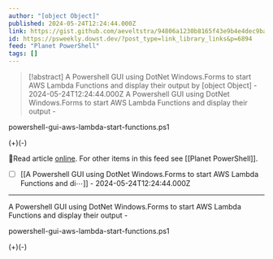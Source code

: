 ```yaml
---
author: "[object Object]"
published: 2024-05-24T12:24:44.000Z
link: https://gist.github.com/aeveltstra/94806a1230b8165f43e9b4e4dec9bacc
id: https://psweekly.dowst.dev/?post_type=link_library_links&p=6894
feed: "Planet PowerShell"
tags: []
---
```

> [!abstract] A Powershell GUI using DotNet Windows.Forms to start AWS Lambda Functions and display their output by [object Object] - 2024-05-24T12:24:44.000Z
> A Powershell GUI using DotNet Windows.Forms to start AWS Lambda Functions and display their output -

powershell-gui-aws-lambda-start-functions.ps1

(+)(-)

🔗Read article [online](https://gist.github.com/aeveltstra/94806a1230b8165f43e9b4e4dec9bacc). For other items in this feed see [[Planet PowerShell]].

- [ ] [[A Powershell GUI using DotNet Windows․Forms to start AWS Lambda Functions and di⋯]] - 2024-05-24T12:24:44.000Z
- - -
A Powershell GUI using DotNet Windows.Forms to start AWS Lambda Functions and display their output -

powershell-gui-aws-lambda-start-functions.ps1

(+)(-)
